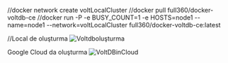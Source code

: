 //docker network create voltLocalCluster
//docker pull full360/docker-voltdb-ce
//docker run -P -e BUSY_COUNT=1 -e HOSTS=node1 --name=node1 --network=voltLocalCluster full360/docker-voltdb-ce:latest

//Local de oluşturma 
![Voltdboluşturma](https://github.com/user-attachments/assets/b3d4f8fd-141b-49b8-a6c6-e7d4387a25be)

Google Cloud da oluşturma
![VoltDBinCloud](https://github.com/user-attachments/assets/86af6e91-2aee-4b5d-b6de-0acee746a999)
